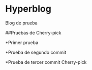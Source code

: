 # Hyperblog

Blog de prueba

##Pruebas de Cherry-pick

*Primer prueba

*Prueba de segundo commit

*Prueba de tercer commit Cherry-pick